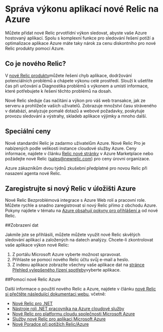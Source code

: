 <properties 
    pageTitle="Pomocí nové Relic Azure | Microsoft Azure" 
    description="Naučte se používat službu nové Relic ke správě a sledování Azure aplikace." 
    services="" 
    documentationCenter=".net" 
    authors="nickfloyd" 
    manager="timlt" 
    editor=""/>

<tags 
    ms.service="cloud-services" 
    ms.workload="tbd" 
    ms.tgt_pltfrm="na" 
    ms.devlang="dotnet" 
    ms.topic="article" 
    ms.date="08/23/2016" 
    ms.author="nickfloyd@newrelic.com"/>


# <a name="new-relic-application-performance-management-on-azure"></a>Správa výkonu aplikací nové Relic na Azure

Můžete přidat nové Relic prvotřídní výkon sledovat, abyste vaše Azure hostovaný aplikací. Spolu s komplexní funkce pro sledování řešení potíží a optimalizace aplikace Azure máte taky nárok za cenu diskontního pro nové Relic produkty pomocí Azure.

## <a name="what-is-new-relic"></a>Co je nového Relic?

V [nové Relic produkty](https://newrelic.com/products)můžete řešení chyb aplikace, dodržování potenciálních problémů a chápete výkonu celé prostředí. Slouží k ušetříte čas při určování a Diagnostika problémů s výkonem a umístí informace, které potřebujete k řešení těchto problémů na dosah.

Nové Relic sleduje čas načítání a výkon pro váš web transakce, jak ze serveru a prohlížeče vašich uživatelů. Zobrazuje množství času stráveného v databázi, analyzuje pomalé dotazů a webové požadavky, poskytuje provozu sledování a výstrahy, skladeb aplikace výjimky a mnoho další. 

## <a name="special-pricing"></a>Speciální ceny
Nové standardní Relic je zadarmo uživatelům Azure. Nové Relic Pro je nabízených podle velikosti instance cloudové služby Azure. Ceny informace, najdete v článku [Relic nové stránky](https://azure.microsoft.com/marketplace/partners/newrelic/newrelic/) v Azure Marketplace nebo požádejte nové Relic (sales@newrelic.com) pro ceny úrovni organizace.

Azure zákazníkům dvou týdnů zkušební předplatné pro novou Relic při nasazení agenta nové Relic.

## <a name="sign-up-for-new-relic-using-the-azure-store"></a>Zaregistrujte si nový Relic v úložišti Azure
Nové Relic Bezproblémová integrace s Azure Web rolí a pracovní role. Můžete rychle a snadno zaregistrovat si nový Relic přímo z obchodu Azure. Pokyny najdete v tématu na [Azure obsahují pokyny pro přihlášení a](https://docs.newrelic.com/docs/agents/net-agent/azure-installation/azure-cloud-services#signup) od nové Relic.

##<a name="view-your-data"></a>Zobrazení dat

Jakmile jste se přihlásili, můžete můžete využít nové Relic skvělých sledování aplikací a založených na datech analýzy. Chcete-li zkontrolovat vaše aplikace výkon nové Relic:

1. Z portálu Microsoft Azure vyberte možnost spravovat.
2. Přihlaste se pomocí nového Relic účtu svůj e-mail a heslo.
3. Z indexu aplikace zobrazíte všechny vaše aplikace dat na [stránce Přehled vylepšeného řízení spotřeby](https://docs.newrelic.com/docs/apm/applications-menu/monitoring/apm-overview-page)vyberte aplikace.

##<a name="using-new-relic-with-azure"></a>Pomocí nové Relic Azure

Další informace o použití nového Relic a Azure, najdete v článku [nové Relic si přečtěte následující dokumentaci webu](https://docs.newrelic.com/docs/agents/net-agent/azure-installation), včetně: 

* [Nové Relic pro .NET](https://docs.newrelic.com/docs/agents/net-agent/getting-started/new-relic-net)
* [Nástroje roli .NET pracovníka na Azure cloudové služby](https://docs.newrelic.com/docs/agents/net-agent/azure-installation/instrument-net-worker-role-azure-cloud-service)
* [Nové Relic pro platformu cloudu společnosti Microsoft Azure](https://docs.newrelic.com/docs/agents/net-agent/azure-installation/azure-cloud-services)
* [Služby nové Relic pro aplikaci Microsoft Azure](https://docs.newrelic.com/docs/agents/net-agent/azure-installation/azure-portal)
* [Nové Poradce při potížích Relic/Azure](https://docs.newrelic.com/docs/agents/net-agent/azure-troubleshooting)

